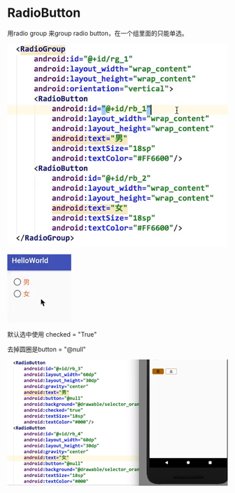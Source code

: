 # RadioButton

用radio group 来group radio button，在一个组里面的只能单选。

![](.gitbook/assets/image%20%2829%29.png)

![](.gitbook/assets/image%20%2826%29.png)

默认选中使用 checked = "True"

去掉圆圈是button = "@null"

![](.gitbook/assets/image%20%2832%29.png)

